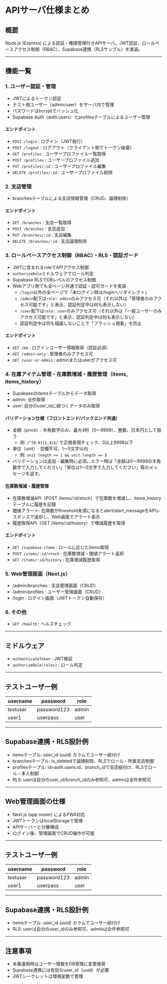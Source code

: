 # APIサーバ仕様まとめ

## 概要
Node.js (Express) による認証・権限管理付きAPIサーバ。JWT認証、ロールベースアクセス制御（RBAC）、Supabase連携（RLSサンプル）を実装。

---


## 機能一覧

### 1. ユーザー認証・管理
- JWTによるトークン認証
- テスト用ユーザー（admin/user）をサーバ内で管理
- パスワードはbcryptでハッシュ化
- Supabase Auth（auth.users）とprofilesテーブルによるユーザー管理

#### エンドポイント
- `POST /login` : ログイン（JWT発行）
- `POST /logout` : ログアウト（クライアント側でトークン破棄）
- `GET /profiles` : ユーザープロファイル一覧取得
- `POST /profiles` : ユーザープロファイル追加
- `PUT /profiles/:id` : ユーザープロファイル編集
- `DELETE /profiles/:id` : ユーザープロファイル削除

### 2. 支店管理
- branchesテーブルによる支店情報管理（CRUD、論理削除）

#### エンドポイント
- `GET /branches` : 支店一覧取得
- `POST /branches` : 支店追加
- `PUT /branches/:id` : 支店編集
- `DELETE /branches/:id` : 支店論理削除

### 3. ロールベースアクセス制御（RBAC）・RLS・認証ガード

- JWTに含まれるroleでAPIアクセス制御
- `authorizeRole`ミドルウェアでロール判定
- Supabase RLSでDBレベルのアクセス制御
- Webアプリ側でも全ページ共通で認証・認可ガードを実装
	- `/login`以外の全ページで「未ログイン時は/loginへリダイレクト」
	- `/admin`配下は`role: admin`のみアクセス可（それ以外は「管理者のみアクセス可能です」と表示、認証判定中は何も表示しない）
	- `/user`配下は`role: user`のみアクセス可（それ以外は「一般ユーザーのみアクセス可能です」と表示、認証判定中は何も表示しない）
	- 認証判定中は何も描画しないことで「フラッシュ現象」を防止

#### エンドポイント
- `GET /me` : ログインユーザー情報取得（認証必須）
- `GET /admin-only` : 管理者のみアクセス可
- `GET /user-or-admin` : adminまたはuserがアクセス可


### 4. 在庫アイテム管理・在庫数増減・履歴管理（items, items_history）

- Supabaseのitemsテーブルからデータ取得
- admin: 全件取得
- user: 自分のuser_idに紐づくデータのみ取得

#### バリデーション仕様（フロントエンド/バックエンド共通）
- 金額（price）: 半角数字のみ、最大4桁（0〜9999）、整数、日本円として扱う
	- 例: `/^[0-9]{1,4}$/` で正規表現チェック、0以上9999以下
- 単位（unit）: 空欄不可、1〜5文字以内
	- 例: `unit.length >= 1 && unit.length <= 5`
- バリデーションは追加・編集時に必須。エラー時は「金額は0〜9999の半角数字で入力してください」「単位は1〜5文字で入力してください」等のメッセージを返す。

#### 在庫数増減・履歴管理
- 在庫数増減API（POST /items/:id/stock）で在庫数を増減し、items_historyテーブルに履歴を記録
- 閾値アラート: 在庫数がthreshold未満になるとalert/alert_messageをAPIレスポンスで返却し、Web画面でアラート表示
- 履歴取得API（GET /items/:id/history）で増減履歴を取得

#### エンドポイント
- `GET /supabase-items` : ロールに応じたitems取得
- `POST /items/:id/stock` : 在庫数増減・閾値アラート返却
- `GET /items/:id/history` : 在庫増減履歴取得

### 5. Web管理画面（Next.js）
- /admin/branches : 支店管理画面（CRUD）
- /admin/profiles : ユーザー管理画面（CRUD）
- /login : ログイン画面（JWTトークン自動保存）

### 6. その他
- `GET /health` : ヘルスチェック


---


## ミドルウェア
- `authenticateToken` : JWT検証
- `authorizeRole(roles)` : ロール判定

---

## テストユーザー例
| username  | password     | role  |
|-----------|-------------|-------|
| testuser  | password123 | admin |
| user1     | userpass    | user  |

---

## Supabase連携・RLS設計例
- itemsテーブル: user_id (uuid) カラムでユーザー紐付け
- branchesテーブル: is_deletedで論理削除、RLSでロール・所属支店制御
- profilesテーブル: id=auth.users.id、branch_idで支店紐付け、RLSでロール・本人制御
- RLS: userは自分のuser_id/branch_idのみ参照可、adminは全件参照可

---

## Web管理画面の仕様
- Next.js (app router) によるPWA対応
- JWTトークンはlocalStorageで管理
- APIサーバーと分離構成
- ログイン後、管理画面でCRUD操作が可能

---

## テストユーザー例
| username  | password     | role  |
|-----------|-------------|-------|
| testuser  | password123 | admin |
| user1     | userpass    | user  |

---

## Supabase連携・RLS設計例
- itemsテーブル: user_id (uuid) カラムでユーザー紐付け
- RLS: userは自分のuser_idのみ参照可、adminは全件参照可

---

## 注意事項
- 本番運用時はユーザー情報をDB管理に変更推奨
- Supabase連携には有効なuser_id（uuid）が必要
- JWTシークレットは環境変数で管理
